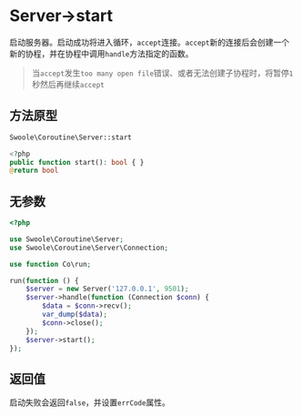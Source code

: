 # Server->start

启动服务器。启动成功将进入循环，`accept`连接。`accept`新的连接后会创建一个新的协程，并在协程中调用`handle`方法指定的函数。

> 当`accept`发生`too many open file`错误、或者无法创建子协程时，将暂停`1`秒然后再继续`accept`

## 方法原型

```php
Swoole\Coroutine\Server::start

<?php
public function start(): bool { }
@return bool
```

## 无参数

```php
<?php

use Swoole\Coroutine\Server;
use Swoole\Coroutine\Server\Connection;

use function Co\run;

run(function () {
    $server = new Server('127.0.0.1', 9501);
    $server->handle(function (Connection $conn) {
        $data = $conn->recv();
        var_dump($data);
        $conn->close();
    });
    $server->start();
});
```

## 返回值

启动失败会返回`false`，并设置`errCode`属性。

